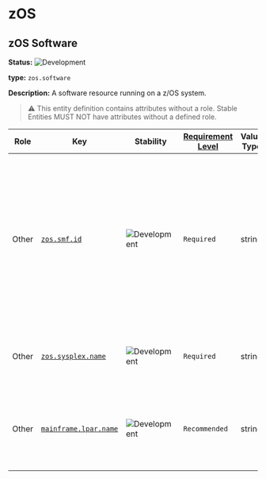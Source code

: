 <!-- NOTE: THIS FILE IS AUTOGENERATED. DO NOT EDIT BY HAND. -->
<!-- see templates/registry/markdown/entity_namespace.md.j2 -->
<!-- markdownlint-capture -->
<!-- markdownlint-disable -->

# zOS

## zOS Software

**Status:** ![Development](https://img.shields.io/badge/-development-blue)

**type:** `zos.software`

**Description:** A software resource running on a z/OS system.

> :warning: This entity definition contains attributes without a role.
> Stable Entities MUST NOT have attributes without a defined role.

| Role | Key | Stability | [Requirement Level](https://opentelemetry.io/docs/specs/semconv/general/attribute-requirement-level/) | Value Type | Description | Example Values |
|---|---|---|---|---|---|---|
| Other | [`zos.smf.id`](/docs/registry/attributes/zos.md) | ![Development](https://img.shields.io/badge/-development-blue) | `Required` | string | The System Management Facility (SMF) Identifier uniquely identified a z/OS system within a SYSPLEX or mainframe environment and is used for system and performance analysis. | `SYS1` |
| Other | [`zos.sysplex.name`](/docs/registry/attributes/zos.md) | ![Development](https://img.shields.io/badge/-development-blue) | `Required` | string | The name of the SYSPLEX to which the z/OS system belongs too. | `SYSPLEX1` |
| Other | [`mainframe.lpar.name`](/docs/registry/attributes/mainframe.md) | ![Development](https://img.shields.io/badge/-development-blue) | `Recommended` | string | Name of the logical partition that hosts a systems with a mainframe operating system. | `LPAR01` |

<!-- markdownlint-restore -->
